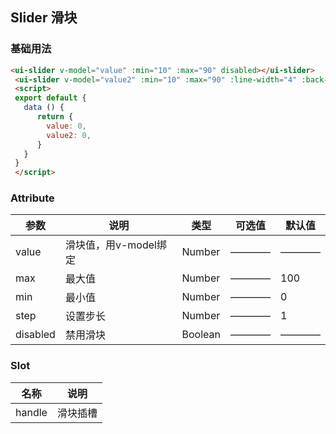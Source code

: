 ## Slider 滑块

### 基础用法

```html
<ui-slider v-model="value" :min="10" :max="90" disabled></ui-slider>
 <ui-slider v-model="value2" :min="10" :max="90" :line-width="4" :back-color="'#555555'"></ui-slider>
 <script>
 export default {
   data () {
      return {
        value: 0,
        value2: 0,
      }
   }
 }
 </script>
```

### Attribute

| 参数      | 说明    | 类型      | 可选值       | 默认值   |
|---------- |-------- |---------- |------------ |-------- |
|value | 滑块值，用v-model绑定 |Number |————|———— |
|max | 最大值 |Number |————|100 |
|min |最小值 |Number |————|0 |
|step |设置步长 |Number |————|1 |
|disabled |禁用滑块 |Boolean |————|———— |

### Slot

| 名称      | 说明    |
|---------- |-------- |
|handle | 滑块插槽 |
